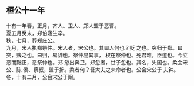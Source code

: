 ## 桓公十一年

十有一年春，正月，齐人、卫人、郑人盟于恶曹。  
夏五月癸未，郑伯寤生卒。  
秋，七月，葬郑庄公。  
九月，宋人执郑祭仲。宋人者，宋公也。其曰人何也？贬
之也。突归于郑。曰突，贱之也。曰归，易辞也。祭仲易其事，
权在祭仲也。死君难，臣道也。今立恶而黜正，恶祭仲也。郑
忽出奔卫。郑忽者，世子忽也。其名，失国也。柔会宋公、陈
侯、蔡叔，盟于折。柔者何？吾大夫之未命者也。公会宋公于
夫钟。  
冬，十有二月，公会宋公于阚。  

